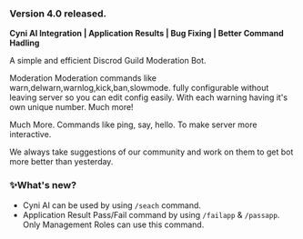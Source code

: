 ### Version 4.0 released.
**Cyni AI Integration  | Application Results | Bug Fixing | Better Command Hadling** 

A simple and efficient Discrod Guild Moderation Bot.

Moderation Moderation commands like warn,delwarn,warnlog,kick,ban,slowmode. fully configurable without leaving server so you can edit config easily. With each warning having it's own unique number. Much more!

Much More. Commands like ping, say, hello. To make server more interactive.


We always take suggestions of our community and work on them to get bot more better than yesterday.

### ✨What's new?

- Cyni AI can be used by using `/seach` command.
- Application Result Pass/Fail command by using `/failapp` & `/passapp`. Only Management Roles can use this command.

